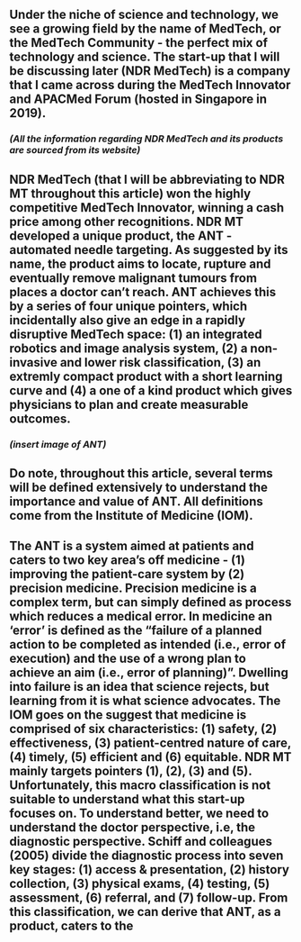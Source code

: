 ## Under the niche of science and technology, we see a growing field by the name of MedTech, or the MedTech Community - the perfect mix of technology and science. The start-up that I will be discussing later (**NDR MedTech**) is a company that I came across during the MedTech Innovator and **APACMed Forum** (hosted in Singapore in 2019).
### _(All the information regarding NDR MedTech and its products are sourced from its website)_
## NDR MedTech (that I will be abbreviating to NDR MT throughout this article) won the highly competitive MedTech Innovator, winning a cash price among other recognitions. NDR MT developed a unique product, the **ANT** - automated needle targeting. As suggested by its name, the product aims to locate, rupture and eventually remove malignant tumours from places a doctor can’t reach. ANT achieves this by a series of four unique pointers, which incidentally also give an edge in a rapidly disruptive MedTech space: (1) an integrated robotics and image analysis system, (2) a non-invasive and lower risk classification, (3) an extremly compact product with a short learning curve and (4) a one of a kind product which gives physicians to plan and create measurable outcomes.
### _(insert image of ANT)_
## Do note, throughout this article, several terms will be defined extensively to understand the importance and value of ANT. All definitions come from the Institute of Medicine (IOM).
## The ANT is a system aimed at patients and caters to two key area’s off medicine - (1) improving the patient-care system by (2) **precision medicine**. Precision medicine is a complex term, but can simply defined as process which reduces a medical error. In medicine an ‘error’ is defined as the “failure of a planned action to be completed as intended (i.e., error of execution) and the use of a wrong plan to achieve an aim (i.e., error of planning)”.  Dwelling into failure is an idea that science rejects, but learning from it is what science advocates. The IOM goes on the suggest that medicine is comprised of six characteristics: (1) safety, (2) effectiveness, (3) patient-centred nature of care, (4) timely, (5) efficient and (6) equitable. NDR MT mainly targets pointers (1), (2), (3) and (5). Unfortunately, this macro classification is not suitable to understand what this start-up focuses on. To understand better, we need to understand the doctor perspective, i.e, the diagnostic perspective. Schiff and colleagues (2005) divide the diagnostic process into seven  key stages: (1) access & presentation, (2) history collection, (3) physical exams, (4) testing, (5) assessment, (6) referral, and (7) follow-up. From this classification, we can derive that ANT, as a product, caters to the

